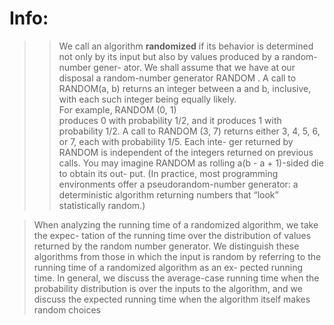 # Info:

>>We call an algorithm **randomized** if its behavior is determined
not only by its input but also by values produced by a random-number gener-
ator. We shall assume that we have at our disposal a random-number generator
RANDOM . A call to RANDOM(a, b) returns an integer between a and b, inclusive, with each such integer being equally likely.  
For example, RANDOM (0, 1)  
produces 0 with probability 1/2, and it produces 1 with probability 1/2. A call to
RANDOM (3, 7) returns either 3, 4, 5, 6, or 7, each with probability 1/5. Each inte-
ger returned by RANDOM is independent of the integers returned on previous calls.
You may imagine RANDOM as rolling a(b - a + 1)-sided die to obtain its out-
put. (In practice, most programming environments offer a pseudorandom-number
generator: a deterministic algorithm returning numbers that “look” statistically
random.)


> When analyzing the running time of a randomized algorithm, we take the expec-
tation of the running time over the distribution of values returned by the random
number generator. We distinguish these algorithms from those in which the input
is random by referring to the running time of a randomized algorithm as an ex-
pected running time. In general, we discuss the average-case running time when
the probability distribution is over the inputs to the algorithm, and we discuss the
expected running time when the algorithm itself makes random choices